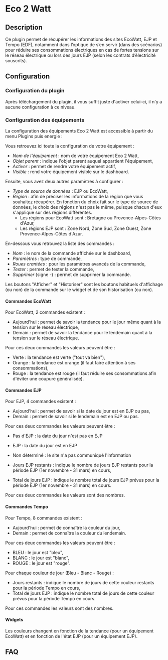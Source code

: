 # Eco 2 Watt

## Description

Ce plugin permet de récupérer les informations des sites EcoWatt, EJP et Tempo (EDF), notamment dans l’optique de s’en servir (dans des scénarios) pour réduire ses consommations électriques en cas de fortes tensions sur le réseau électrique ou lors des jours EJP (selon les contrats d’électricité souscrits).

## Configuration

### Configuration du plugin

Après téléchargement du plugin, il vous suffit juste d'activer celui-ci, il n'y a aucune configuration à ce niveau.

### Configuration des équipements

La configuration des équipements Eco 2 Watt est accessible à partir du menu Plugins puis energie : 

Vous retrouvez ici toute la configuration de votre équipement : 

- *Nom de l'équipement* : nom de votre équipement Eco 2 Watt,
- *Objet parent* : indique l'objet parent auquel appartient l'équipement,
- *Activer* : permet de rendre votre équipement actif,
- *Visible* : rend votre équipement visible sur le dashboard.

Ensuite, vous avez deux autres paramètres à configurer :

- *Type de source de données* : EJP ou EcoWatt,
- *Région* : afin de préciser les informations de la région que vous souhaitez récupérer. En fonction du choix fait sur le type de source de données, le choix des régions n'est pas le même, puisque chacun d'eux s'applique sur des régions différentes.
  - Les régions pour EcoWatt sont : Bretagne ou Provence-Alpes-Côtes d'Azur,
  - Les régions EJP sont : Zone Nord, Zone Sud, Zone Ouest, Zone Provence-Alpes-Côtes d'Azur.


En-dessous vous retrouvez la liste des commandes : 

- *Nom* : le nom de la commande affichée sur le dashboard,
- *Paramètres* : type de commande,
- *Roues crantées* : pour les paramètres avancés de la commande,
- *Tester* : permet de tester la commande,
- *Supprimer* (signe -) : permet de supprimer la commande.

Les boutons "Afficher" et "Historiser" sont les boutons habituels d'affichage (ou non) de la commande sur le widget et de son historisation (ou non).

#### Commandes EcoWatt

Pour EcoWatt, 2 commandes existent :

- Aujourd'hui : permet de savoir la tendance pour le jour même quant à la tension sur le réseau électrique,
- Demain : permet de savoir la tendance pour le lendemain quant à la tension sur le réseau électrique.

Pour ces deux commandes les valeurs peuvent être :

- Verte : la tendance est verte ("tout va bien"),
- Orange : la tendance est orange (il faut faire attention à ses consommations),
- Rouge : la tendance est rouge (il faut réduire ses consommations afin d'éviter une coupure généralisée).

#### Commandes EJP

Pour EJP, 4 commandes existent :

- Aujourd'hui : permet de savoir si la date du jour est en EJP ou pas,
- Demain : permet de savoir si le lendemain est en EJP ou pas.

Pour ces deux commandes les valeurs peuvent être :

- Pas d'EJP : la date du jour n'est pas en EJP
- EJP : la date du jour est en EJP
- Non déterminé : le site n'a pas communiqué l'information

- Jours EJP restants : indique le nombre de jours EJP restants pour la période EJP (1er novembre - 31 mars) en cours,
- Total de jours EJP : indique le nombre total de jours EJP prévus pour la période EJP (1er novembre - 31 mars) en cours.

Pour ces deux commandes les valeurs sont des nombres.

#### Commandes Tempo

Pour Tempo, 8 commandes existent :

- Aujourd'hui : permet de connaître la couleur du jour,
- Demain : permet de connaître la couleur du lendemain.

Pour ces deux commandes les valeurs peuvent être :

- BLEU : le jour est "bleu",
- BLANC : le jour est "blanc",
- ROUGE : le jour est "rouge".

Pour chaque couleur de jour (Bleu - Blanc - Rouge) :

- Jours restants : indique le nombre de jours de cette couleur restants pour la période Tempo en cours,
- Total de jours EJP : indique le nombre total de jours de cette couleur prévus pour la période Tempo en cours.

Pour ces commandes les valeurs sont des nombres.

#### Widgets

Les couleurs changent en fonction de la tendance (pour un équipement EcoWatt) et en fonction de l'état EJP (pour un équipement EJP).

## FAQ
